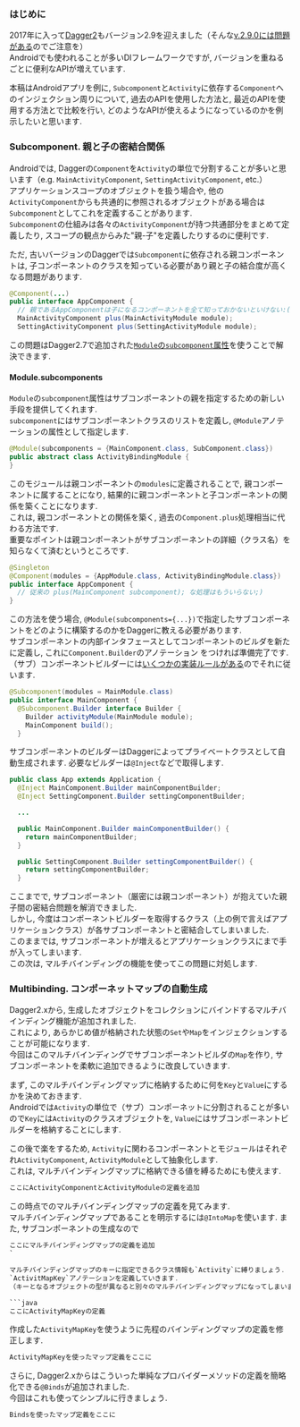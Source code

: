 ### はじめに

2017年に入って[Dagger2](https://google.github.io/dagger/)もバージョン2.9を迎えました（そんな[v.2.9.0には問題がある](https://github.com/google/dagger/issues/577)のでご注意を）  
Androidでも使われることが多いDIフレームワークですが, バージョンを重ねるごとに便利なAPIが増えています.  

本稿はAndroidアプリを例に, `Subcomponent`と`Activity`に依存する`Component`へのインジェクション周りについて, 過去のAPIを使用した方法と, 最近のAPIを使用する方法とで比較を行い, どのようなAPIが使えるようになっているのかを例示したいと思います.  


### Subcomponent. 親と子の密結合関係

Androidでは, Daggerの`Component`を`Activity`の単位で分割することが多いと思います（e.g. `MainActivityComponent`, `SettingActivityComponent`, etc.）  
アプリケーションスコープのオブジェクトを扱う場合や, 他の`ActivityComponent`からも共通的に参照されるオブジェクトがある場合は`Subcomponent`としてこれを定義することがあります.  
`Subcomponent`の仕組みは各々の`ActivityComponent`が持つ共通部分をまとめて定義したり, スコープの観点からみた"親-子"を定義したりするのに便利です.  

ただ, 古いバージョンのDaggerでは`Subcomponent`に依存される親コンポーネントは, 子コンポーネントのクラスを知っている必要があり親と子の結合度が高くなる問題があります.  

```java
@Component(...)
public interface AppComponent {
  // 親であるAppComponentは子になるコンポーネントを全て知っておかないといけない:(
  MainActivityComponent plus(MainActivityModule module);
  SettingActivityComponent plus(SettingActivityModule module);
```

この問題はDagger2.7で追加された[`Module`の`subcomponent`属性](https://google.github.io/dagger/api/latest/dagger/Component.Builder.html)を使うことで解決できます.  

#### Module.subcomponents
 
 `Module`の`subcomponent`属性はサブコンポーネントの親を指定するための新しい手段を提供してくれます.  
 `subcomponent`にはサブコンポーネントクラスのリストを定義し, `@Module`アノテーションの属性として指定します.  

```java
@Module(subcomponents = {MainComponent.class, SubComponent.class})
public abstract class ActivityBindingModule {
}
```


このモジュールは親コンポーネントの`modules`に定義されることで, 親コンポーネントに属することになり,
 結果的に親コンポーネントと子コンポーネントの関係を築くことになります.  
これは, 親コンポーネントとの関係を築く, 過去の`Component.plus`処理相当に代わる方法です.  
重要なポイントは親コンポーネントがサブコンポーネントの詳細（クラス名）を知らなくて済むというところです.  

```java
@Singleton
@Component(modules = {AppModule.class, ActivityBindingModule.class})
public interface AppComponent {
  // 従来の plus(MainComponent subcomponent); な処理はもういらない;)
}
```

この方法を使う場合, `@Module(subcomponents={...})`で指定したサブコンポーネントをどのように構築するのかをDaggerに教える必要があります.  
サブコンポーネントの内部インタフェースとしてコンポーネントのビルダを新たに定義し, これに`Component.Builder`のアノテーション をつければ準備完了です.  
（サブ）コンポーネントビルダーには[いくつかの実装ルールがある](https://google.github.io/dagger/api/latest/dagger/Subcomponent.Builder.html)のでそれに従います.  

```java
@Subcomponent(modules = MainModule.class)
public interface MainComponent {
  @Subcomponent.Builder interface Builder {
    Builder activityModule(MainModule module);
    MainComponent build();
  }
```

サブコンポーネントのビルダーはDaggerによってプライベートクラスとして自動生成されます.  必要なビルダーは`@Inject`などで取得します.  

```java
public class App extends Application {
  @Inject MainComponent.Builder mainComponentBuilder;
  @Inject SettingComponent.Builder settingComponentBuilder;

  ...

  public MainComponent.Builder mainComponentBuilder() {
    return mainComponentBuilder;
  }

  public SettingComponent.Builder settingComponentBuilder() {
    return settingComponentBuilder;
  }
```

ここまでで, サブコンポーネント（厳密には親コンポーネント）が抱えていた親子間の密結合問題を解消できました.  
しかし, 今度はコンポーネントビルダーを取得するクラス（上の例で言えばアプリケーションクラス）が各サブコンポーネントと密結合してしまいました.  
このままでは, サブコンポーネントが増えるとアプリケーションクラスにまで手が入ってしまいます.  
この次は, マルチバインディングの機能を使ってこの問題に対処します.  

### Multibinding. コンポーネットマップの自動生成

Dagger2.xから, 生成したオブジェクトをコレクションにバインドするマルチバインディング機能が追加されました.  
これにより, あらかじめ値が格納された状態の`Set`や`Map`をインジェクションすることが可能になります.  
今回はこのマルチバインディングでサブコンポーネントビルダの`Map`を作り, サブコンポーネントを柔軟に追加できるように改良していきます.  

まず, このマルチバインディングマップに格納するために何を`Key`と`Value`にするかを決めておきます.  
Androidでは`Activity`の単位で（サブ）コンポーネットに分割されることが多いので`Key`には`Activity`のクラスオブジェクトを, `Value`にはサブコンポーネントビルダーを格納することにします.  

この後で楽をするため, `Activity`に関わるコンポーネントとモジュールはそれぞれ`ActivityComponent`, `ActivityModule`として抽象化します.  
これは, マルチバインディングマップに格納できる値を縛るためにも使えます.  

```java
ここにActivityComponentとActivityModuleの定義を追加
```

この時点でのマルチバインディングマップの定義を見てみます.  
マルチバインディングマップであることを明示するには`@IntoMap`を使います. 
また, サブコンポーネントの生成なので

```java
ここにマルチバインディングマップの定義を追加
`

マルチバインディングマップのキーに指定できるクラス情報も`Activity`に縛りましょう.  
`ActivitMapKey`アノテーションを定義していきます.  
（キーとなるオブジェクトの型が異なると別々のマルチバインディングマップになってしまいます）

```java
ここにActivityMapKeyの定義
```

作成した`ActivityMapKey`を使うように先程のバインディングマップの定義を修正します.  

```java
ActivityMapKeyを使ったマップ定義をここに
```

さらに, Dagger2.xからはこういった単純なプロバイダーメソッドの定義を簡略化できる`@Binds`が追加されました.  
今回はこれも使ってシンプルに行きましょう.  

```java
Bindsを使ったマップ定義をここに
```
